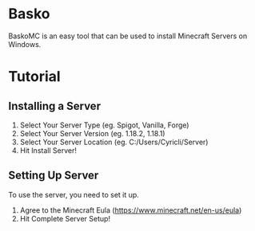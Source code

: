 # Basko
BaskoMC is an easy tool that can be used to install Minecraft Servers on Windows.

# Tutorial
## Installing a Server

1) Select Your Server Type (eg. Spigot, Vanilla, Forge)
2) Select Your Server Version (eg. 1.18.2, 1.18.1)
3) Select Your Server Location (eg. C:/Users/Cyricli/Server)
4) Hit Install Server!

## Setting Up Server

To use the server, you need to set it up.
1) Agree to the Minecraft Eula (https://www.minecraft.net/en-us/eula)
2) Hit Complete Server Setup!
